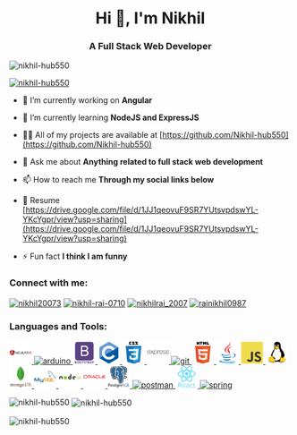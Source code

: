 <h1 align="center">Hi 👋, I'm Nikhil</h1>
<h3 align="center">A Full Stack Web Developer</h3>

<p align="left"> <img src="https://komarev.com/ghpvc/?username=nikhil-hub550&label=Profile%20views&color=0e75b6&style=flat" alt="nikhil-hub550" /> </p>

<p align="left"> <a href="https://github.com/ryo-ma/github-profile-trophy"><img src="https://github-profile-trophy.vercel.app/?username=nikhil-hub550" alt="nikhil-hub550" /></a> </p>

- 🔭 I’m currently working on **Angular**

- 🌱 I’m currently learning **NodeJS and ExpressJS**

- 👨‍💻 All of my projects are available at [https://github.com/Nikhil-hub550](https://github.com/Nikhil-hub550)

- 💬 Ask me about **Anything related to full stack web development**

- 📫 How to reach me **Through my social links below**

- 📄 Resume [https://drive.google.com/file/d/1JJ1qeovuF9SR7YUtsvpdswYL-YKcYgpr/view?usp=sharing](https://drive.google.com/file/d/1JJ1qeovuF9SR7YUtsvpdswYL-YKcYgpr/view?usp=sharing)

- ⚡ Fun fact **I think I am funny**

<h3 align="left">Connect with me:</h3>
<p align="left">
<a href="https://twitter.com/nikhil20073" target="blank"><img align="center" src="https://cdn.jsdelivr.net/npm/simple-icons@3.0.1/icons/twitter.svg" alt="nikhil20073" height="30" width="40" /></a>
<a href="https://linkedin.com/in/nikhil-rai-0710" target="blank"><img align="center" src="https://cdn.jsdelivr.net/npm/simple-icons@3.0.1/icons/linkedin.svg" alt="nikhil-rai-0710" height="30" width="40" /></a>
<a href="https://instagram.com/nikhilrai_2007" target="blank"><img align="center" src="https://cdn.jsdelivr.net/npm/simple-icons@3.0.1/icons/instagram.svg" alt="nikhilrai_2007" height="30" width="40" /></a>
<a href="https://www.hackerrank.com/rainikhil0987" target="blank"><img align="center" src="https://cdn.jsdelivr.net/npm/simple-icons@3.0.1/icons/hackerrank.svg" alt="rainikhil0987" height="30" width="40" /></a>
</p>

<h3 align="left">Languages and Tools:</h3>
<p align="left"> <a href="https://angular.io" target="_blank"> <img src="https://raw.githubusercontent.com/devicons/devicon/master/icons/angularjs/angularjs-original-wordmark.svg" alt="angularjs" width="40" height="40"/> </a> <a href="https://www.arduino.cc/" target="_blank"> <img src="https://cdn.worldvectorlogo.com/logos/arduino-1.svg" alt="arduino" width="40" height="40"/> </a> <a href="https://getbootstrap.com" target="_blank"> <img src="https://raw.githubusercontent.com/devicons/devicon/master/icons/bootstrap/bootstrap-plain-wordmark.svg" alt="bootstrap" width="40" height="40"/> </a> <a href="https://www.cprogramming.com/" target="_blank"> <img src="https://raw.githubusercontent.com/devicons/devicon/master/icons/c/c-original.svg" alt="c" width="40" height="40"/> </a> <a href="https://www.w3schools.com/css/" target="_blank"> <img src="https://raw.githubusercontent.com/devicons/devicon/master/icons/css3/css3-original-wordmark.svg" alt="css3" width="40" height="40"/> </a> <a href="https://expressjs.com" target="_blank"> <img src="https://raw.githubusercontent.com/devicons/devicon/master/icons/express/express-original-wordmark.svg" alt="express" width="40" height="40"/> </a> <a href="https://git-scm.com/" target="_blank"> <img src="https://www.vectorlogo.zone/logos/git-scm/git-scm-icon.svg" alt="git" width="40" height="40"/> </a> <a href="https://www.w3.org/html/" target="_blank"> <img src="https://raw.githubusercontent.com/devicons/devicon/master/icons/html5/html5-original-wordmark.svg" alt="html5" width="40" height="40"/> </a> <a href="https://www.java.com" target="_blank"> <img src="https://raw.githubusercontent.com/devicons/devicon/master/icons/java/java-original.svg" alt="java" width="40" height="40"/> </a> <a href="https://developer.mozilla.org/en-US/docs/Web/JavaScript" target="_blank"> <img src="https://raw.githubusercontent.com/devicons/devicon/master/icons/javascript/javascript-original.svg" alt="javascript" width="40" height="40"/> </a> <a href="https://www.linux.org/" target="_blank"> <img src="https://raw.githubusercontent.com/devicons/devicon/master/icons/linux/linux-original.svg" alt="linux" width="40" height="40"/> </a> <a href="https://www.mongodb.com/" target="_blank"> <img src="https://raw.githubusercontent.com/devicons/devicon/master/icons/mongodb/mongodb-original-wordmark.svg" alt="mongodb" width="40" height="40"/> </a> <a href="https://www.mysql.com/" target="_blank"> <img src="https://raw.githubusercontent.com/devicons/devicon/master/icons/mysql/mysql-original-wordmark.svg" alt="mysql" width="40" height="40"/> </a> <a href="https://nodejs.org" target="_blank"> <img src="https://raw.githubusercontent.com/devicons/devicon/master/icons/nodejs/nodejs-original-wordmark.svg" alt="nodejs" width="40" height="40"/> </a> <a href="https://www.oracle.com/" target="_blank"> <img src="https://raw.githubusercontent.com/devicons/devicon/master/icons/oracle/oracle-original.svg" alt="oracle" width="40" height="40"/> </a> <a href="https://www.postgresql.org" target="_blank"> <img src="https://raw.githubusercontent.com/devicons/devicon/master/icons/postgresql/postgresql-original-wordmark.svg" alt="postgresql" width="40" height="40"/> </a> <a href="https://postman.com" target="_blank"> <img src="https://www.vectorlogo.zone/logos/getpostman/getpostman-icon.svg" alt="postman" width="40" height="40"/> </a> <a href="https://reactjs.org/" target="_blank"> <img src="https://raw.githubusercontent.com/devicons/devicon/master/icons/react/react-original-wordmark.svg" alt="react" width="40" height="40"/> </a> <a href="https://spring.io/" target="_blank"> <img src="https://www.vectorlogo.zone/logos/springio/springio-icon.svg" alt="spring" width="40" height="40"/> </a> </p>

<p><img align="left" src="https://github-readme-stats.vercel.app/api/top-langs?username=nikhil-hub550&show_icons=true&locale=en&layout=compact" alt="nikhil-hub550" /></p>

<p>&nbsp;<img align="center" src="https://github-readme-stats.vercel.app/api?username=nikhil-hub550&show_icons=true&locale=en" alt="nikhil-hub550" /></p>

<p><img align="center" src="https://github-readme-streak-stats.herokuapp.com/?user=nikhil-hub550&" alt="nikhil-hub550" /></p>
